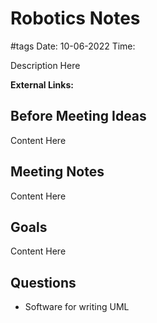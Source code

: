 # Robotics Notes
#tags
Date: 10-06-2022
Time: 

Description Here

**External Links:**

## Before Meeting Ideas
Content Here

## Meeting Notes
Content Here

## Goals
Content Here

## Questions

* Software for writing UML